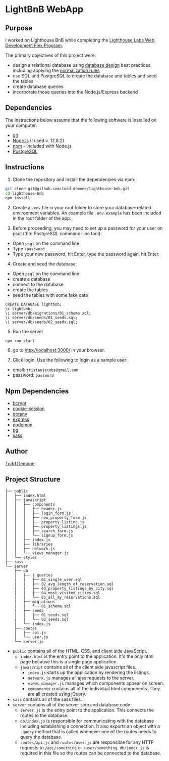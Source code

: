 # LightBnB WebApp

## Purpose

I worked on Lighthouse BnB while completing the [Lighthouse Labs Web Development Flex Program](https://www.lighthouselabs.ca/en/web-development-flex-program). 

The primary objectives of this project were:
- design a relational database using [database design](https://en.wikipedia.org/wiki/Database_design) best practices, including applying the [normalization rules](https://en.wikipedia.org/wiki/Database_normalization)
- use SQL and PostgreSQL to create the database and tables and seed the tables
- create database queries
- incorporate those queries into the Node.js/Express backend

## Dependencies

The instructions below assume that the following software is installed on your computer:
- [git](https://git-scm.com/)
- [Node.js](https://nodejs.org) (I used v. 12.8.2)
- [npm](https://www.npmjs.com/) - included with Node.js
- [PostgreSQL](https://www.postgresql.org/)

## Instructions 

1. Clone the repository and install the dependencies via npm:

```bash
git clone git@github.com:todd-demone/lighthouse-bnb.git
cd lighthouse-bnb
npm install
```

2. Create a `.env` file in your root folder to store your database-related environment variables. An example file `.env.example` has been included in the root folder of the app.

3. Before proceeding, you may need to set up a password for your user on psql (thte PostgreSQL command-line tool):
- Open `psql` on the command line
- Type `\password`
- Type your new password, hit Enter, type the password again, hit Enter.

4. Create and seed the database:
- Open `psql` on the command line
- create a database
- connect to the database
- create the tables
- seed the tables with some fake data

```
CREATE DATABASE lightbnb;
\c lightbnb;
\i server/db/migrations/01_schema.sql;
\i server/db/seeds/01_seeds.sql;
\i server/db/seeds/02_seeds.sql;
```

5. Run the server
```
npm run start
```

6. go to <http://localhost:3000/> in your browser.

7. Click login. Use the following to login as a sample user:
- email: `tristanjacobs@gmail.com` 
- password: `password`

## Npm Dependencies

- [bcrypt](https://www.npmjs.com/package/bcrypt)
- [cookie-session](https://www.npmjs.com/package/cookie-session)
- [dotenv](https://www.npmjs.com/package/dotenv)
- [express](https://expressjs.com/)
- [nodemon](https://www.npmjs.com/package/nodemon)
- [pg](https://node-postgres.com/)
- [sass](https://sass-lang.com/)

## Author

[Todd Demone](https://github.com/todd-demone)

## Project Structure

```
├── public
│   ├── index.html
│   ├── javascript
│   │   ├── components 
│   │   │   ├── header.js
│   │   │   ├── login_form.js
│   │   │   ├── new_property_form.js
│   │   │   ├── property_listing.js
│   │   │   ├── property_listings.js
│   │   │   ├── search_form.js
│   │   │   └── signup_form.js
│   │   ├── index.js
│   │   ├── libraries
│   │   ├── network.js
│   │   └── views_manager.js
│   └── styles
├── sass
└── server
    ├── db
    |   ├── 1_queries
    |   |   ├── 01_single_user.sql
    |   |   ├── 02_avg_length_of_reservation.sql
    |   |   ├── 03_property_listings_by_city.sql
    |   |   ├── 04_most_visited_cities.sql
    |   |   └── 05_all_my_reservations.sql
    |   ├── migrations
    |   |   └── 01_schema.sql
    |   ├── seeds
    |   |   ├── 01_seeds.sql
    |   |   └── 02_seeds.sql
    │   └── index.js
    ├── routes
    │   ├── api.js
    │   └── user.js
    └── server.js
```

* `public` contains all of the HTML, CSS, and client side JavaScript. 
  * `index.html` is the entry point to the application. It's the only html page because this is a single page application.
  * `javascript` contains all of the client side javascript files.
    * `index.js` starts up the application by rendering the listings.
    * `network.js` manages all ajax requests to the server.
    * `views_manager.js` manages which components appear on screen.
    * `components` contains all of the individual html components. They are all created using jQuery.
* `sass` contains all of the sass files. 
* `server` contains all of the server side and database code.
  * `server.js` is the entry point to the application. This connects the routes to the database.
  * `db/index.js` is responsible for communicating with the database including establishing a connection. It also exports an object with a `.query` method that is called whenever one of the routes needs to query the database.
  * `routes/api.js` and `routes/user.js` are responsible for any HTTP requests to `/api/something` or `/user/something`. `db/index.js` is required in this file so the routes can be connected to the database.
